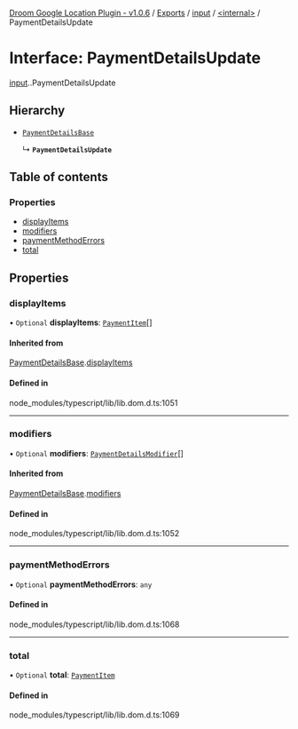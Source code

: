 [Droom Google Location Plugin - v1.0.6](../README.md) / [Exports](../modules.md) / [input](../modules/input.md) / [<internal\>](../modules/input._internal_.md) / PaymentDetailsUpdate

# Interface: PaymentDetailsUpdate

[input](../modules/input.md).[<internal>](../modules/input._internal_.md).PaymentDetailsUpdate

## Hierarchy

- [`PaymentDetailsBase`](input._internal_.PaymentDetailsBase.md)

  ↳ **`PaymentDetailsUpdate`**

## Table of contents

### Properties

- [displayItems](input._internal_.PaymentDetailsUpdate.md#displayitems)
- [modifiers](input._internal_.PaymentDetailsUpdate.md#modifiers)
- [paymentMethodErrors](input._internal_.PaymentDetailsUpdate.md#paymentmethoderrors)
- [total](input._internal_.PaymentDetailsUpdate.md#total)

## Properties

### displayItems

• `Optional` **displayItems**: [`PaymentItem`](input._internal_.PaymentItem.md)[]

#### Inherited from

[PaymentDetailsBase](input._internal_.PaymentDetailsBase.md).[displayItems](input._internal_.PaymentDetailsBase.md#displayitems)

#### Defined in

node_modules/typescript/lib/lib.dom.d.ts:1051

___

### modifiers

• `Optional` **modifiers**: [`PaymentDetailsModifier`](input._internal_.PaymentDetailsModifier.md)[]

#### Inherited from

[PaymentDetailsBase](input._internal_.PaymentDetailsBase.md).[modifiers](input._internal_.PaymentDetailsBase.md#modifiers)

#### Defined in

node_modules/typescript/lib/lib.dom.d.ts:1052

___

### paymentMethodErrors

• `Optional` **paymentMethodErrors**: `any`

#### Defined in

node_modules/typescript/lib/lib.dom.d.ts:1068

___

### total

• `Optional` **total**: [`PaymentItem`](input._internal_.PaymentItem.md)

#### Defined in

node_modules/typescript/lib/lib.dom.d.ts:1069

